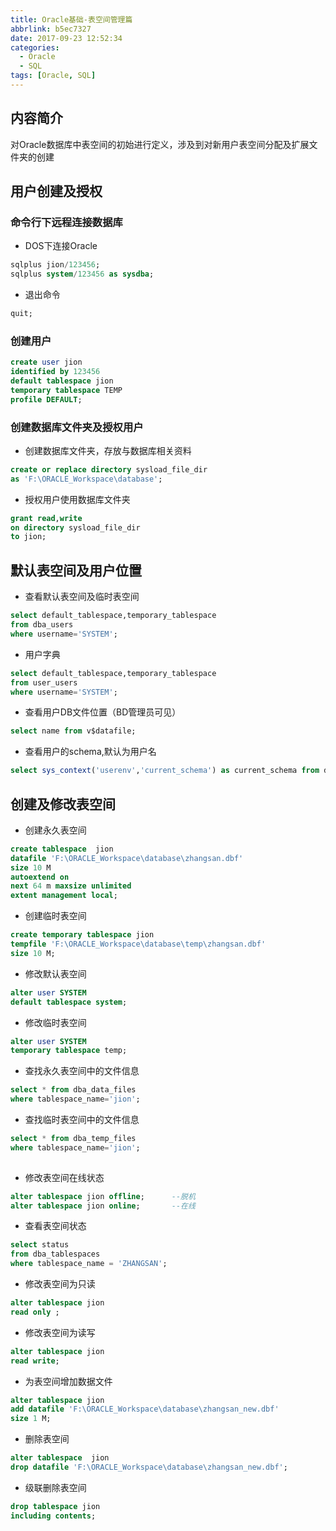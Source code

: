 ```yaml
---
title: Oracle基础-表空间管理篇
abbrlink: b5ec7327
date: 2017-09-23 12:52:34
categories:
  - Oracle
  - SQL
tags: [Oracle, SQL]
---
```


## 内容简介
对Oracle数据库中表空间的初始进行定义，涉及到对新用户表空间分配及扩展文件夹的创建

## 用户创建及授权
### 命令行下远程连接数据库

- DOS下连接Oracle
``` sql
sqlplus jion/123456;                                                   -- 普通用户登录
sqlplus system/123456 as sysdba;                                            -- DB管理员登录
```

- 退出命令
``` sql
quit;                                                                       -- 退出命令
```
### 创建用户

``` sql
create user jion                                                       -- 用户名
identified by 123456                                                        -- 密码
default tablespace jion                                                -- 默认表空间名,默认表空间名称与用户名一致
temporary tablespace TEMP                                                   -- 临时表空间名,关闭后数据销毁
profile DEFAULT;                                                            -- 配置方式,默认配置
```
### 创建数据库文件夹及授权用户
- 创建数据库文件夹，存放与数据库相关资料
``` sql
create or replace directory sysload_file_dir                                -- 文件夹名称
as 'F:\ORACLE_Workspace\database';                                          -- 文件夹路径 
```

- 授权用户使用数据库文件夹
``` sql
grant read,write                                                            -- 授权:读,写权限
on directory sysload_file_dir                                               -- 被授权文件夹的名称
to jion;                                                               -- 授权用户
```

## 默认表空间及用户位置
- 查看默认表空间及临时表空间
``` sql
select default_tablespace,temporary_tablespace
from dba_users                                                              -- 管理员字典
where username='SYSTEM';                                                    -- STSTEM用户(大写)
```

- 用户字典
``` sql
select default_tablespace,temporary_tablespace                             
from user_users                                                             -- 用户字段
where username='SYSTEM';                                                    -- STSTEM用户(大写)
```

- 查看用户DB文件位置（BD管理员可见）
``` sql
select name from v$datafile;
```

- 查看用户的schema,默认为用户名
``` sql
select sys_context('userenv','current_schema') as current_schema from dual;
```
## 创建及修改表空间
- 创建永久表空间
``` sql
create tablespace  jion                                                -- 用户名(默认与表空间名一致)
datafile 'F:\ORACLE_Workspace\database\zhangsan.dbf'                        -- 存放路径
size 10 M                                                                   -- 文件大小
autoextend on                                                               -- 开启自动扩展储存空间
next 64 m maxsize unlimited                                                 -- 储存不够时,自动扩展64M,上不设限
extent management local;                                                    -- 本地管理员
```

- 创建临时表空间
``` sql
create temporary tablespace jion                                       -- 用户名(默认与表空间名一致)
tempfile 'F:\ORACLE_Workspace\database\temp\zhangsan.dbf'                   -- 存放路径
size 10 M;                                                                  -- 默认大小
```

- 修改默认表空间
``` sql
alter user SYSTEM
default tablespace system;
```

- 修改临时表空间
``` sql
alter user SYSTEM
temporary tablespace temp;
```

- 查找永久表空间中的文件信息
``` sql
select * from dba_data_files                                                -- 数据库文件描述表
where tablespace_name='jion';                                          -- 与表空间名称一致
```

- 查找临时表空间中的文件信息
``` sql
select * from dba_temp_files                                                -- 表空间名与用户名默认一致
where tablespace_name='jion';             
 
```

- 修改表空间在线状态

``` sql
alter tablespace jion offline;		--脱机                                         
alter tablespace jion online;		--在线
```

- 查看表空间状态
``` sql
select status                                                               -- 字段,表空间的状态
from dba_tablespaces                                                        -- 所有数据库中表空间的状态信息
where tablespace_name = 'ZHANGSAN';                                         -- 表空间的名字(默认与用户名一致)
```

- 修改表空间为只读
``` sql
alter tablespace jion                                                  -- 表空间的名字(默认与用户名一致)
read only ;                                                                 -- 只读
```

- 修改表空间为读写
``` sql
alter tablespace jion
read write;                                                                 -- 读写
```

- 为表空间增加数据文件
``` sql
alter tablespace jion      
add datafile 'F:\ORACLE_Workspace\database\zhangsan_new.dbf'
size 1 M;
```

- 删除表空间
``` sql
alter tablespace  jion
drop datafile 'F:\ORACLE_Workspace\database\zhangsan_new.dbf';
```

- 级联删除表空间
``` sql
drop tablespace jion
including contents;
```



